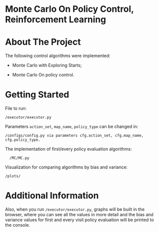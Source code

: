 # Monte Carlo On Policy Control, Reinforcement Learning


# About The Project

The following control algorithms were implemented:

- Monte Carlo with Exploring Starts;

- Monte Carlo On policy control.



# Getting Started

File to run: 
    
    /executor/executor.py

Parameters `action_set`, `map_name`, `policy_type` can be changed in:
    
    /configs/config.py via parameters cfg.action_set, cfg.map_name, cfg.policy_type.

The implementation of first/every policy evaluation algorithms:

      /MC/MC.py

Visualization for comparing algorithms by bias and variance:
   
    /plots/

# Additional Information

Also, when you run `/executor/executor.py`, graphs will be built in the browser, where you can see all the values in more detail and the bias and variance values for first and every visit policy evaluation will be printed to the console.
